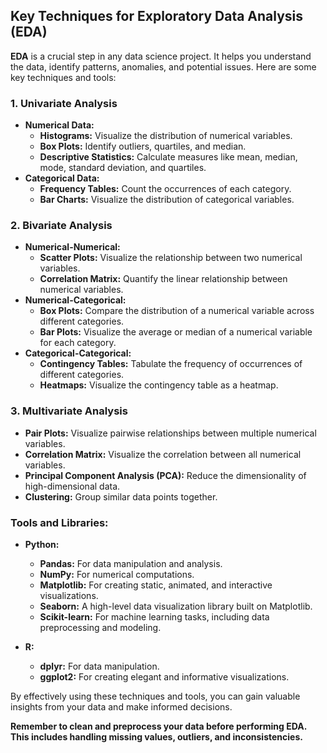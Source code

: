 ## Key Techniques for Exploratory Data Analysis (EDA)

**EDA** is a crucial step in any data science project. It helps you understand the data, identify patterns, anomalies, and potential issues. Here are some key techniques and tools:

### **1. Univariate Analysis**
* **Numerical Data:**
    - **Histograms:** Visualize the distribution of numerical variables.
    - **Box Plots:** Identify outliers, quartiles, and median.
    - **Descriptive Statistics:** Calculate measures like mean, median, mode, standard deviation, and quartiles.
* **Categorical Data:**
    - **Frequency Tables:** Count the occurrences of each category.
    - **Bar Charts:** Visualize the distribution of categorical variables.

### **2. Bivariate Analysis**
* **Numerical-Numerical:**
    - **Scatter Plots:** Visualize the relationship between two numerical variables.
    - **Correlation Matrix:** Quantify the linear relationship between numerical variables.
* **Numerical-Categorical:**
    - **Box Plots:** Compare the distribution of a numerical variable across different categories.
    - **Bar Plots:** Visualize the average or median of a numerical variable for each category.
* **Categorical-Categorical:**
    - **Contingency Tables:** Tabulate the frequency of occurrences of different categories.
    - **Heatmaps:** Visualize the contingency table as a heatmap.

### **3. Multivariate Analysis**
* **Pair Plots:** Visualize pairwise relationships between multiple numerical variables.
* **Correlation Matrix:** Visualize the correlation between all numerical variables.
* **Principal Component Analysis (PCA):** Reduce the dimensionality of high-dimensional data.
* **Clustering:** Group similar data points together.

### **Tools and Libraries:**

* **Python:**
  - **Pandas:** For data manipulation and analysis.
  - **NumPy:** For numerical computations.
  - **Matplotlib:** For creating static, animated, and interactive visualizations.
  - **Seaborn:** A high-level data visualization library built on Matplotlib.
  - **Scikit-learn:** For machine learning tasks, including data preprocessing and modeling.

* **R:**
  - **dplyr:** For data manipulation.
  - **ggplot2:** For creating elegant and informative visualizations.

By effectively using these techniques and tools, you can gain valuable insights from your data and make informed decisions.
 
**Remember to clean and preprocess your data before performing EDA. This includes handling missing values, outliers, and inconsistencies.**
